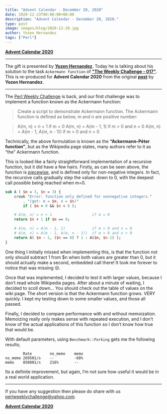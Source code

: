 ```yaml
---
title: "Advent Calendar - December 20, 2020"
date: 2020-12-23T00:00:00+00:00
description: "Advent Calendar - December 20, 2020."
type: post
image: images/blog/2020-12-20.jpg
author: Yozen Hernandez
tags: ["Perl"]
---
```


[**Advent Calendar 2020**](/blog/advent-calendar-2020)
***

The gift is presented by [**Yozen Hernandez**](https://perlweeklychallenge.org/blog/meet-the-champion-017). Today he is talking about his solution to the task `Ackermann function` of **["The Weekly Challenge - 017"](/blog/perl-weekly-challenge-017)**. This is re-produced for **Advent Calendar 2020** from the original [**post**](https://yzhernand.github.io/posts/perl-weekly-challenge-17-1/) by **Yozen Hernandez**.

***

The [Perl Weekly Challenge](https://perlweeklychallenge.org/blog/perl-weekly-challenge-017/) is back, and our first challenge was to implement a function known as the Ackermann function:

> Create a script to demonstrate Ackermann function. The Ackermann function is defined as below, m and n are positive number:

> A(m, n) = n + 1 if m = 0 A(m, n) = A(m - 1, 1) if m > 0 and n = 0 A(m, n) = A(m - 1, A(m, n - 1)) if m > 0 and n > 0

Technically, the above formulation is known as the **“Ackermann-Péter function”**, but as the Wikipedia page states, many authors refer to it as “the” Ackermann function.

This is looked like a fairly straightforward implementation of a recursive function, but it did have a few hairs. Firstly, as can be seen above, the function is [piecewise](https://en.wikipedia.org/wiki/Piecewise), and is defined only for non-negative integers. In fact, the recursive calls gradually step the values down to 0, with the deepest call possible being reached when m=0.

```perl
sub A ( $m = 3, $n = 3) {
    croak "Error: function only defined for nonnegative integers."
        . "(got: m = $m, n = $n)"
        if ( $m < 0 && $n < 0 );

    # A(m, n) = n + 1                  if m = 0
    return $n + 1 if $m == 0;

    # A(m, n) = A(m - 1, 1)            if m > 0 and n = 0
    # A(m, n) = A(m - 1, A(m, n - 1))  if m > 0 and n > 0
    return A( $m - 1, ($n == 0) ? 1 : A($m, $n-1) );
}
```

One thing I initially missed when implementing this, is that the function not only should subtract 1 from $n when both values are greater than 0, but it should actually make a second, embedded call there! It took me forever to notice that was missing 😒.

Once that was implemented, I decided to test it with larger values, because I don’t read whole Wikipedia pages. After about a minute of waiting, I decided to scoll down… You should check out the table of values on the wiki page. The short version is that the Ackermann function grows. VERY quickly. I kept my testing down to some smaller values, and those all passed.

Finally, I decided to compare performance with and without memoization. Memoizing really only makes sense with repeated execution, and I don’t know of the actual applications of this function so I don’t know how true that would be.

With default parameters, using `Benchmark::Forking` gets me the following results;

            Rate        no_memo    memo
    no_memo 269501/s    --         -68%
    memo    850801/s    216%       --

Its a definite improvement, but again, I’m not sure how useful it would be in a real world application.

***

If you have any suggestion then please do share with us <perlweeklychallenge@yahoo.com>.

[**Advent Calendar 2020**](/blog/advent-calendar-2020)
